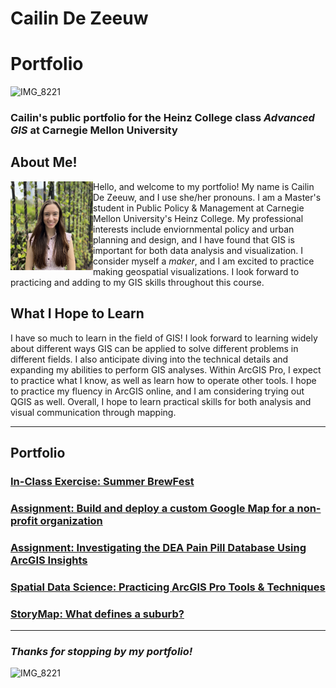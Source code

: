 # Cailin De Zeeuw
# Portfolio

![IMG_8221](https://user-images.githubusercontent.com/117120584/206813422-e2f5be08-df1e-4d47-9bef-91f8a506f38c.jpg)

### Cailin's public portfolio for the Heinz College class *Advanced GIS* at Carnegie Mellon University

## About Me!
<img align="left" width="132" height="142" src="headshot2.jpg">

Hello, and welcome to my portfolio! My name is Cailin De Zeeuw, and I use she/her pronouns. I am a Master's student in Public Policy & Management at Carnegie Mellon University's Heinz College. My professional interests include enviornmental policy and urban planning and design, and I have found that GIS is important for both data analysis and visualization. I consider myself a *maker*, and I am excited to practice making geospatial visualizations. I look forward to practicing and adding to my GIS skills throughout this course.  

## What I Hope to Learn
I have so much to learn in the field of GIS! I look forward to learning widely about different ways GIS can be applied to solve different problems in different fields. I also anticipate diving into the technical details and expanding my abilities to perform GIS analyses. Within ArcGIS Pro, I expect to practice what I know, as well as learn how to operate other tools. I hope to practice my fluency in ArcGIS online, and I am considering trying out QGIS as well. Overall, I hope to learn practical skills for both analysis and visual communication through mapping.


---
## Portfolio
### [In-Class Exercise: Summer BrewFest](https://cailindz.github.io/GIS_Portfolio/summerbrew.html)
### [Assignment: Build and deploy a custom Google Map for a non-profit organization](https://cailindz.github.io/GIS_Portfolio/custom_google_map.html)
### [Assignment: Investigating the DEA Pain Pill Database Using ArcGIS Insights](https://cailindz.github.io/GIS_Portfolio/DEA_database)
### [Spatial Data Science: Practicing ArcGIS Pro Tools & Techniques](https://cailindz.github.io/GIS_Portfolio/spatialdatascience)
### [StoryMap: What defines a suburb?](https://cailindz.github.io/GIS_Portfolio/storymap_suburbs)


---

### *Thanks for stopping by my portfolio!* 

![IMG_8221](https://user-images.githubusercontent.com/117120584/206813102-de15cc89-7534-4eea-9e4d-60f64a3a5ce8.jpg)
